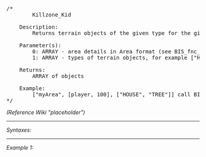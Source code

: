 <pre>/*
		Killzone_Kid

	Description:
		Returns terrain objects of the given type for the given area dimensions
		
	Parameter(s):
		0: ARRAY - area details in Area format (see BIS_fnc_getArea)
		1: ARRAY - types of terrain objects, for example ["HOUSE", "TREE"]

	Returns:
		ARRAY of objects
		
	Example:
		["myArea", [player, 100], ["HOUSE", "TREE"]] call BIN_fnc_getTerrainObjects
*/</pre>

*(Reference Wiki "placeholder")*


---
*Syntaxes:*

<!-- [] call `BIN_fnc_getTerrainObjects` -->

---
*Example 1:*

<!-- 
```sqf
[] call BIN_fnc_getTerrainObjects;
``` -->